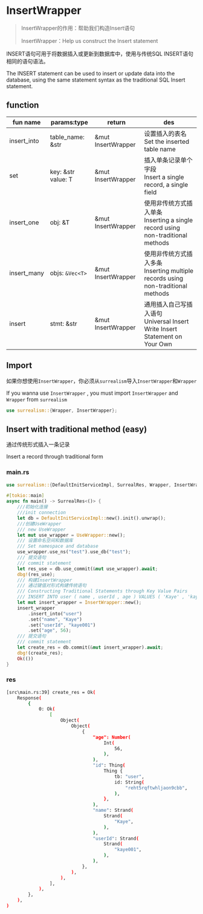 # InsertWrapper

> InsertWrapper的作用：帮助我们构造Insert语句
>
> InsertWrapper：Help us construct the Insert statement

INSERT语句可用于将数据插入或更新到数据库中，使用与传统SQL INSERT语句相同的语句语法。

The INSERT statement can be used to insert or update data into the  database, using the same statement syntax as the traditional SQL Insert  statement.

## function

| fun name    | params:type              | return             | des                                                          |
| ----------- | ------------------------ | ------------------ | ------------------------------------------------------------ |
| insert_into | table_name: &str         | &mut InsertWrapper | 设置插入的表名<br />Set the inserted table name              |
| set         | key: &str<br /> value: T | &mut InsertWrapper | 插入单条记录单个字段<br />Insert a single record, a single field |
| insert_one  | obj: &T                  | &mut InsertWrapper | 使用非传统方式插入单条<br />Inserting a single record using non-traditional methods |
| insert_many | objs: `&Vec<T>`          | &mut InsertWrapper | 使用非传统方式插入多条<br />Inserting multiple records using non-traditional methods |
| insert      | stmt: &str               | &mut InsertWrapper | 通用插入自己写插入语句<br />Universal Insert Write Insert Statement on Your Own |

## Import

如果你想使用`InsertWrapper`，你必须从`surrealism`导入`InsertWrapper`和`Wrapper`

If you wanna use `InsertWrapper` , you must import `InsertWrapper` and `Wrapper` from `surrealism`

```rust
use surrealism::{Wrapper, InsertWrapper};
```

## Insert with traditional method (easy)

通过传统形式插入一条记录

Insert a record through traditional form

### main.rs

```rust
use surrealism::{DefaultInitServiceImpl, SurrealRes, Wrapper, InsertWrapper, UseWrapper};

#[tokio::main]
async fn main() -> SurrealRes<()> {
    ///初始化连接
    ///init connection
    let db = DefaultInitServiceImpl::new().init().unwrap();
    ///创建UseWrapper
    /// new UseWrapper
    let mut use_wrapper = UseWrapper::new();
    /// 设置命名空间和数据库
    /// Set namespace and database
    use_wrapper.use_ns("test").use_db("test");
    /// 提交语句
    /// commit statement
    let res_use = db.use_commit(&mut use_wrapper).await;
    dbg!(res_use);
    /// 构建InsertWrapper
    /// 通过键值对形式构建传统语句
    /// Constructing Traditional Statements through Key Value Pairs
    /// INSERT INTO user ( name , userId , age ) VALUES ( 'Kaye' , 'kaye001' , 56 );
    let mut insert_wrapper = InsertWrapper::new();
    insert_wrapper
        .insert_into("user")
        .set("name", "Kaye")
        .set("userId", "kaye001")
        .set("age", 56);
    /// 提交语句
    /// commit statement
    let create_res = db.commit(&mut insert_wrapper).await;
    dbg!(create_res);
    Ok(())
}
```

### res

```bash
[src\main.rs:39] create_res = Ok(
    Response(
        {
            0: Ok(
                [
                    Object(
                        Object(
                            {
                                "age": Number(
                                    Int(
                                        56,
                                    ),
                                ),
                                "id": Thing(
                                    Thing {
                                        tb: "user",
                                        id: String(
                                            "reht5rqftwhljaon9cbb",
                                        ),
                                    },
                                ),
                                "name": Strand(
                                    Strand(
                                        "Kaye",
                                    ),
                                ),
                                "userId": Strand(
                                    Strand(
                                        "kaye001",
                                    ),
                                ),
                            },
                        ),
                    ),
                ],
            ),
        },
    ),
)

```

